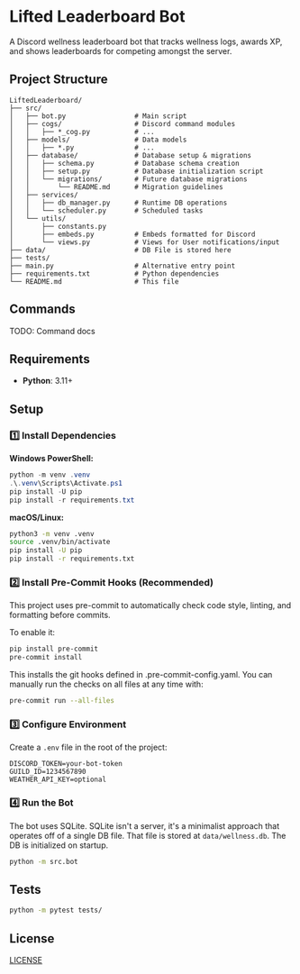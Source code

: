 # Lifted Leaderboard Bot

A Discord wellness leaderboard bot that tracks wellness logs, awards XP, and shows leaderboards for competing amongst the server.

## Project Structure

```
LiftedLeaderboard/
├── src/
│   ├── bot.py                 # Main script
│   ├── cogs/                  # Discord command modules
│   │   ├── *_cog.py           # ...
│   ├── models/                # Data models
│   │   ├── *.py               # ...
│   ├── database/              # Database setup & migrations
│   │   ├── schema.py          # Database schema creation
│   │   ├── setup.py           # Database initialization script
│   │   └── migrations/        # Future database migrations
│   │       └── README.md      # Migration guidelines
│   ├── services/
│   │   ├── db_manager.py      # Runtime DB operations
│   │   └── scheduler.py       # Scheduled tasks
│   └── utils/
│       ├── constants.py
│       ├── embeds.py          # Embeds formatted for Discord
│       └── views.py           # Views for User notifications/input
├── data/                      # DB File is stored here
├── tests/
├── main.py                    # Alternative entry point
├── requirements.txt           # Python dependencies
└── README.md                  # This file
```

## Commands
TODO: Command docs

## Requirements

- **Python**: 3.11+

## Setup

### 1️⃣ Install Dependencies

**Windows PowerShell:**
```powershell
python -m venv .venv
.\.venv\Scripts\Activate.ps1
pip install -U pip
pip install -r requirements.txt
```

**macOS/Linux:**
```bash
python3 -m venv .venv
source .venv/bin/activate
pip install -U pip
pip install -r requirements.txt
```

### 2️⃣ Install Pre-Commit Hooks (Recommended)

This project uses pre-commit to automatically check code style, linting, and formatting before commits.

To enable it:
```bash
pip install pre-commit
pre-commit install
```
This installs the git hooks defined in .pre-commit-config.yaml.
You can manually run the checks on all files at any time with:
```bash
pre-commit run --all-files
```


### 3️⃣ Configure Environment

Create a `.env` file in the root of the project:

```env
DISCORD_TOKEN=your-bot-token
GUILD_ID=1234567890
WEATHER_API_KEY=optional
```


### 4️⃣ Run the Bot

The bot uses SQLite. SQLite isn't a server, it's a minimalist approach that operates off of a single DB file.
That file is stored at `data/wellness.db`. The DB is initialized on startup.

```bash
python -m src.bot
```

## Tests

```bash
python -m pytest tests/
```

## License

[LICENSE](LICENSE)
